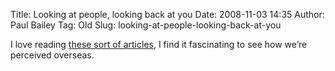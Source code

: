 Title: Looking at people, looking back at you
Date: 2008-11-03 14:35
Author: Paul Bailey
Tag: Old
Slug: looking-at-people-looking-back-at-you

I love reading [these sort of articles][], I find it fascinating to see
how we’re perceived overseas.

  [these sort of articles]: http://marramark.blogspot.com/2008/11/in-these-final-hours-world-hopes-for.html

